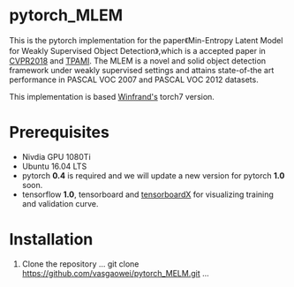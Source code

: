 # pytorch_MLEM

This is the pytorch implementation for the paper《Min-Entropy Latent Model for Weakly Supervised Object Detection》,which is a accepted paper in [CVPR2018](http://openaccess.thecvf.com/content_cvpr_2018/papers/Wan_Min-Entropy_Latent_Model_CVPR_2018_paper.pdf) and [TPAMI](https://ieeexplore.ieee.org/document/8640243). The MLEM is a novel and solid object detection framework under weakly supervised settings and attains state-of-the art performance in PASCAL VOC 2007 and PASCAL VOC 2012 datasets.

This implementation is based [Winfrand's](https://github.com/Winfrand/MELM) torch7 version.
# Prerequisites
* Nivdia GPU 1080Ti
* Ubuntu 16.04 LTS
* pytorch **0.4** is required and we will update a new version for pytorch **1.0** soon. 
* tensorflow **1.0**, tensorboard and [tensorboardX](https://github.com/lanpa/tensorboardX) for visualizing training and    validation curve.

# Installation
1. Clone the repository
...
git clone https://github.com/vasgaowei/pytorch_MELM.git
...
